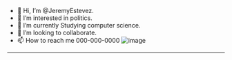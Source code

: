 - 👋 Hi, I’m @JeremyEstevez.
- 👀 I’m interested in politics.
- 🌱 I’m currently Studying computer science.
- 💞️ I’m looking to collaborate.
- 📫 How to reach me 000-000-0000
![image](https://github.com/JeremyEstevez/JeremyEstevez/assets/145026257/27cac31e-ae4e-49a7-8104-5acf167a9bb0)



--------------------------------------------------------------------------------------------------------------------------------------------------------------------------------
